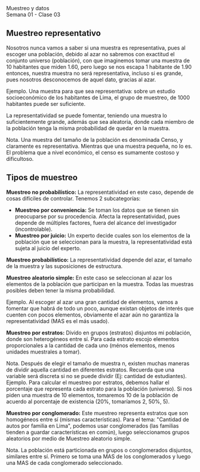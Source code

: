 <div class="header">
    <span class="header_txt">Muestreo y datos</span><br/>
    <span class="header_dec">Semana 01 - Clase 03</span>
</div>

## Muestreo representativo
Nosotros nunca vamos a saber si una muestra es representativa, pues al escoger una población, debido al azar no sabremos con exactitud el conjunto universo (población), con que imaginemos tomar una muestra de 10 habitantes que miden 1.60, pero luego se nos escapa 1 habitante de 1.90 entonces, nuestra muestra no será representativa, incluso si es grande, pues nosotros desconocemos de aquel dato, gracias al azar.

<div id="e-box">
Ejemplo. Una muestra para que sea representativa: sobre un estudio socioeconómico de los habitantes de Lima, el grupo de muestreo, de 1000 habitantes puede ser suficiente. 
</div>

La representatividad se puede fomentar, teniendo una muestra lo suficientemente grande, además que sea aleatoria, donde cada miembro de la población tenga la misma probabilidad de quedar en la muestra.

<div id="n-box">
Nota. Una muestra del tamaño de la población es denominada Censo, y claramente es representativa. Mientras que una muestra pequeña, no lo es. El problema que a nivel económico, el censo es sumamente costoso y dificultoso.
</div>

## Tipos de muestreo
**Muestreo no probabilístico:** La representatividad en este caso, depende de cosas difíciles de controlar. Tenemos 2 subcategorías:
- **Muestreo por conveniencia:** Se toman los datos que se tienen sin preocuparse por su procedencia. Afecta la representatividad, pues depende de múltiples factores, fuera del alcance del investigador (incontrolable).
- **Muestreo por juicio:** Un experto decide cuales son los elementos de la población que se seleccionan para la muestra, la representatividad está sujeta al juicio del experto.

**Muestreo probabilístico:** La representatividad depende del azar, el tamaño de la muestra y las suposiciones de estructura.

**Muestreo aleatorio simple:** En este caso se seleccionan al azar los elementos de la población que participan en la muestra. Todas las muestras posibles deben tener la misma probabilidad. 

<div id="e-box">
Ejemplo. Al escoger al azar una gran cantidad de elementos, vamos a fomentar que habrá de todo un poco, aunque existan objetos de interés que cuenten con pocos elementos, obviamente el azar aún no garantiza la representatividad (MAS es el más usado).
</div>

**Muestreo por estratos:** Divido en grupos (estratos) disjuntos mi población, donde son heterogéneos entre sí. Para cada estrato escojo elementos proporcionales a la cantidad de cada uno (ménos elementos, menos unidades muestrales a tomar).

<div id="n-box">
Nota. Después de elegir el tamaño de muestra n, existen muchas maneras de dividir aquella cantidad en diferentes estratos. Recuerda que una variable será discreta si no se puede dividir (Ej: cantidad de estudiantes).
</div>

<div id="e-box">
Ejemplo. Para calcular el muestreo por estratos, debemos hallar el porcentaje que representa cada estrato para la población (universo). Si nos piden una muestra de 10 elementos, tomaremos 10 de la población de acuerdo al porcentaje de existencia (20%, tomaríamos 2, 50%, 5).
</div>

**Muestreo por conglomerado:** Este muestreo representa estratos que son homogéneos entre sí (mismas características). Para el tema: "Cantidad de autos por familia en Lima", podemos usar conglomerados (las familias tienden a guardar características en común), luego seleccionamos grupos aleatorios por medio de Muestreo aleatorio simple.

<div id="n-box">
Nota. La población está particionada en grupos o conglomerados disjuntos, similares entre sí. Primero se toma una MAS de los conglomerados y luego una MAS de cada conglomerado seleccionado.
</div>
